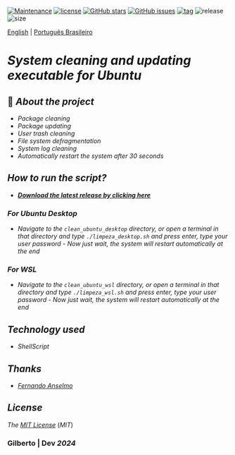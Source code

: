 [![Maintenance](https://img.shields.io/badge/Maintained%3F-yes-green.svg)](https://GitHub.com/Gilberto-Mascena/clean_sh)
[![license](https://img.shields.io/github/license/Gilberto-Mascena/clean_sh)](https://github.com/Gilberto-Mascena/clean_sh/blob/main/LICENSE.md)
[![GitHub stars](https://img.shields.io/github/stars/Gilberto-Mascena/clean_sh)](https://github.com/Gilberto-Mascena/clean_sh/stargazers)
[![GitHub issues](https://img.shields.io/github/issues/Gilberto-Mascena/clean_sh)](https://github.com/Gilberto-Mascena/clean_sh/issues)
[![tag](https://img.shields.io/github/v/release/Gilberto-Mascena/clean_sh?include_prereleases)](https://github.com/Gilberto-Mascena/clean_sh/releases)
![release](https://img.shields.io/github/release-date/Gilberto-Mascena/clean_sh)
![size](https://img.shields.io/github/repo-size/Gilberto-Mascena/clean_sh)

[English](https://github.com/Gilberto-Mascena/clean_sh/blob/main/README.md) | [Português Brasileiro](https://github.com/Gilberto-Mascena/clean_sh/blob/main/README-pt_br.md)

# *System cleaning and updating executable for Ubuntu*

## 🚀 *About the project*

- _*Package cleaning*_
- _*Package updating*_
- _*User trash cleaning*_
- _*File system defragmentation*_
- _*System log cleaning*_
- _*Automatically restart the system after 30 seconds*_

## *How to run the script?*

- _***[Download the latest release by clicking here](https://github.com/Gilberto-Mascena/clean_sh/releases)***_

### *For Ubuntu Desktop*

- _*Navigate to the ```clean_ubuntu_desktop``` directory, or open a terminal in that directory and type ```./limpeza_desktop.sh``` and press enter, type your user password*_
        - _*Now just wait, the system will restart automatically at the end*_

### *For WSL*

- _*Navigate to the ```clean_ubuntu_wsl``` directory, or open a terminal in that directory and type ```./limpeza_wsl.sh``` and press enter, type your user password*_
        - _*Now just wait, the system will restart automatically at the end*_

## *Technology used*
- _ShellScript_

## *Thanks*

- [*Fernando Anselmo*](https://www.youtube.com/watch?v=YumXVt3sMfY)

## *License* 

*The* [*MIT License*](./LICENSE.md) (*MIT*)

### Gilberto | Dev _2024_ 